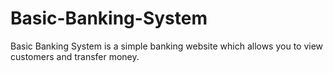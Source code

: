 # Basic-Banking-System
Basic Banking System is a simple banking website which allows you to view customers and transfer money.
